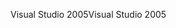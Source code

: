 <span data-ttu-id="2ba87-101">Visual Studio 2005</span><span class="sxs-lookup"><span data-stu-id="2ba87-101">Visual Studio 2005</span></span>